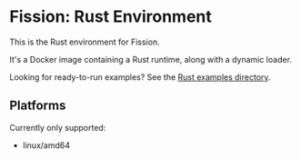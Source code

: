 # Fission: Rust Environment

This is the Rust environment for Fission.

It's a Docker image containing a Rust runtime, along with a dynamic loader.

Looking for ready-to-run examples? See the [Rust examples directory](../../examples/go).

## Platforms
Currently only supported:  
 * linux/amd64